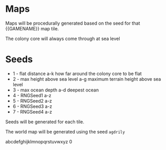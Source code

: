 # Maps

Maps will be procedurally generated based on the seed for that {{GAMENAME}} map tile.

The colony core will always come through at sea level

# Seeds

 - 1 - flat distance                a-k   how far around the colony core to be flat
 - 2 - max height above sea level   a-g   maximum terrain height above sea level
 - 3 - max ocean depth              a-d   deepest ocean
 - 4 - RNGSeed1                     a-z
 - 5 - RNGSeed2                     a-z
 - 6 - RNGSeed3                     a-z
 - 7 - RNGSeed4                     a-z

Seeds will be generated for each tile.

The world map will be generated using the seed `agdrily`

abcdefghijklmnopqrstuvwxyz
0
